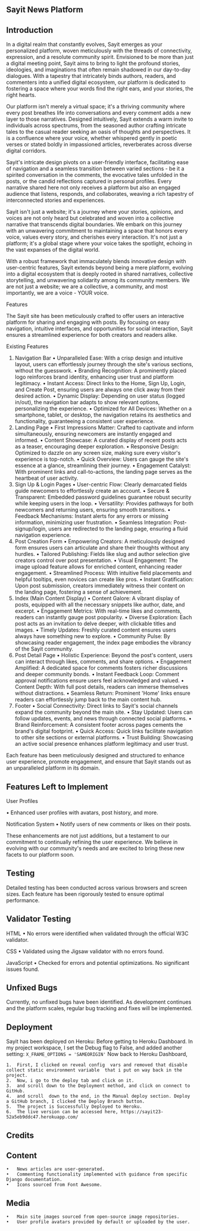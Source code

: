 
## Sayit News Platform

## Introduction


In a digital realm that constantly evolves, Sayit emerges as your personalized platform, woven meticulously with the threads of connectivity, expression, and a resolute community spirit. Envisioned to be more than just a digital meeting point, Sayit aims to bring to light the profound stories, ideologies, and imaginations that often remain shadowed in our day-to-day dialogues. With a tapestry that intricately binds authors, readers, and commenters into a unified digital ecosystem, our platform is dedicated to fostering a space where your words find the right ears, and your stories, the right hearts.

Our platform isn't merely a virtual space; it's a thriving community where every post breathes life into conversations and every comment adds a new layer to those narratives. Designed intuitively, Sayit extends a warm invite to individuals across spectrums, from the seasoned author crafting intricate tales to the casual reader seeking an oasis of thoughts and perspectives. It is a confluence where your voice, whether whispered gently in poetic verses or stated boldly in impassioned articles, reverberates across diverse digital corridors.

Sayit's intricate design pivots on a user-friendly interface, facilitating ease of navigation and a seamless transition between varied sections - be it a spirited conversation in the comments, the evocative tales unfolded in the posts, or the candid reflections captured in personal profiles. Every narrative shared here not only receives a platform but also an engaged audience that listens, responds, and collaborates, weaving a rich tapestry of interconnected stories and experiences.

Sayit isn't just a website; it's a journey where your stories, opinions, and voices are not only heard but celebrated and woven into a collective narrative that transcends digital boundaries. We embark on this journey with an unwavering commitment to maintaining a space that honors every voice, values every story, and cherishes every interaction. It's not just a platform; it's a global stage where your voice takes the spotlight, echoing in the vast expanses of the digital world.

With a robust framework that immaculately blends innovative design with user-centric features, Sayit extends beyond being a mere platform, evolving into a digital ecosystem that is deeply rooted in shared narratives, collective storytelling, and unwavering solidarity among its community members. We are not just a website; we are a collective, a community, and most importantly, we are a voice - YOUR voice.

Features

The Sayit site has been meticulously crafted to offer users an interactive platform for sharing and engaging with posts. By focusing on easy navigation, intuitive interfaces, and opportunities for social interaction, Sayit ensures a streamlined experience for both creators and readers alike.

Existing Features

1.	Navigation Bar
    •	Unparalleled Ease: With a crisp design and intuitive layout, users can effortlessly journey through the site's various sections, without the guesswork.
    •	Branding Recognition: A prominently placed logo reinforces brand identity, enhancing user trust and platform legitimacy.
    •	Instant Access: Direct links to the Home, Sign Up, Login, and Create Post, ensuring users are always one click away from their desired action.
    •	Dynamic Display: Depending on user status (logged in/out), the navigation bar adapts to show relevant options, personalizing the experience.
    •	Optimized for All Devices: Whether on a smartphone, tablet, or desktop, the navigation retains its aesthetics and functionality, guaranteeing a consistent user experience.
2.	Landing Page
    •	First Impressions Matter: Crafted to captivate and inform simultaneously, ensuring newcomers are instantly engaged and informed.
    •	Content Showcase: A curated display of recent posts acts as a teaser, encouraging deeper exploration.
    •	Responsive Design: Optimized to dazzle on any screen size, making sure every visitor's experience is top-notch.
    •	Quick Overview: Users can gauge the site's essence at a glance, streamlining their journey.
    •	Engagement Catalyst: With prominent links and call-to-actions, the landing page serves as the heartbeat of user activity.
3.	Sign Up & Login Pages
    •	User-centric Flow: Clearly demarcated fields guide newcomers to effortlessly create an account.
    •	Secure & Transparent: Embedded password guidelines guarantee robust security while keeping users in the loop.
    •	Versatility: Provides pathways for both newcomers and returning users, ensuring smooth transitions.
    •	Feedback Mechanisms: Instant alerts for any errors or missing information, minimizing user frustration.
    •	Seamless Integration: Post-signup/login, users are redirected to the landing page, ensuring a fluid navigation experience.
4.	Post Creation Form
    •	Empowering Creators: A meticulously designed form ensures users can articulate and share their thoughts without any hurdles.
    •	Tailored Publishing: Fields like slug and author selection give creators control over post presentation.
    •	Visual Engagement: The image upload feature allows for enriched content, enhancing reader engagement.
    •	Streamlined Process: With intuitive field placements and helpful tooltips, even novices can create like pros.
    •	Instant Gratification: Upon post submission, creators immediately witness their content on the landing page, fostering a sense of achievement.
5.	Index (Main Content Display)
    •	Content Galore: A vibrant display of posts, equipped with all the necessary snippets like author, date, and excerpt.
    •	Engagement Metrics: With real-time likes and comments, readers can instantly gauge post popularity.
    •	Diverse Exploration: Each post acts as an invitation to delve deeper, with clickable titles and images.
    •	Timely Updates: Freshly curated content ensures users always have something new to explore.
    •	Community Pulse: By showcasing reader engagement, the index page embodies the vibrancy of the Sayit community.
6.	Post Detail Page
    •	Holistic Experience: Beyond the post's content, users can interact through likes, comments, and share options.
    •	Engagement Amplified: A dedicated space for comments fosters richer discussions and deeper community bonds.
    •	Instant Feedback Loop: Comment approval notifications ensure users feel acknowledged and valued.
    •	Content Depth: With full post details, readers can immerse themselves without distractions.
    •	Seamless Return: Prominent 'Home' links ensure readers can effortlessly jump back to the main content hub.
7.	Footer
    •	Social Connectivity: Direct links to Sayit's social channels expand the community beyond the main site.
    •	Stay Updated: Users can follow updates, events, and news through connected social platforms.
    •	Brand Reinforcement: A consistent footer across pages cements the brand's digital footprint.
    •	Quick Access: Quick links facilitate navigation to other site sections or external platforms.
    •	Trust Building: Showcasing an active social presence enhances platform legitimacy and user trust.
    
Each feature has been meticulously designed and structured to enhance user experience, promote engagement, and ensure that Sayit stands out as an unparalleled platform in its domain.

## Features Left to Implement

User Profiles

• Enhanced user profiles with avatars, post history, and more.

Notification System
•	Notify users of new comments or likes on their posts.

These enhancements are not just additions, but a testament to our commitment to continually refining the user experience. We believe in evolving with our community's needs and are excited to bring these new facets to our platform soon.

## Testing
Detailed testing has been conducted across various browsers and screen sizes. Each feature has been rigorously tested to ensure optimal performance.

## Validator Testing

HTML
•	No errors were identified when validated through the official W3C validator.

CSS
•	Validated using the Jigsaw validator with no errors found.

JavaScript
•	Checked for errors and potential optimizations. No significant issues found.

## Unfixed Bugs

Currently, no unfixed bugs have been identified. As development continues and the platform scales, regular bug tracking and fixes will be implemented.

## Deployment

Sayit has been deployed on Heroku:
Before getting to Heroku Dashboard. In my project workspace, I set the Debug flag to False, and added another setting: `X_FRAME_OPTIONS = 'SAMEORIGIN'`
Now back to Heroku Dashboard,

    1.	First, I clicked on reveal config  vars and removed that disable  collect static environment variable  that i put on way back in the project.
    2.	Now, i go to the deploy tab and click on it. 
    3.	and scroll down to the Deployment method, and click on connect to GitHub.
    4.	and scroll  down to the end, in the Manual deploy section. Deploy a GitHub branch, I clicked the Deploy Branch button.
    5.	The project is Successfully Deployed to Heroku.
    6.	The live version can be accessed here, https://sayit23-52a5eb9ddc47.herokuapp.com/

## Credits

## Content
    •	News articles are user-generated.
    •	Commenting functionality implemented with guidance from specific Django documentation.
    •	Icons sourced from Font Awesome.

## Media
    •	Main site images sourced from open-source image repositories.
    •	User profile avatars provided by default or uploaded by the user.
